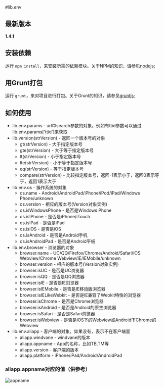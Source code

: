 #lib.env

## 最新版本

**1.4.1**

## 安装依赖

运行 `npm install`，来安装所需的依赖模块。关于NPM的知识，请参见[nodejs](http://nodejs.org/);

## 用Grunt打包

运行 `grunt`，来对项目进行打包。关于Grunt的知识，请参见[gruntjs](http://gruntjs.com/);

## 如何使用

* lib.env.params - url中search参数的对象，例如有ttid参数可以通过lib.env.params['ttid']来获取
* lib.version(strVersion) - 返回一个版本号的对象
	* gt(strVersion) - 大于指定版本号
	* gte(strVersion) - 大于等于指定版本号
	* lt(strVersion) - 小于指定版本号
	* lte(strVersion) - 小于等于指定版本号
	* eq(strVersion) - 等于指定版本号
	* compare(strVersion) - 比较指定版本号，返回-1表示小于，返回0表示等于，返回1表示大于
* lib.env.os - 操作系统的对象
	* os.name - Android/AndroidPad/iPhone/iPod/iPad/Windows Phone/unknown
	* os.version - 相应的版本号(Version对象实例)
	* os.isWindowsPhone - 是否是Windows Phone
	* os.isIPhone - 是否是iPhone/iTouch
	* os.isIPad - 是否是iPad
	* os.isIOS - 是否是iOS
	* os.isAndroid - 是否是Android手机
	* os.isAndroidPad - 是否是Android平板
* lib.env.browser - 浏览器的对象
	* browser.name - UC/QQ/Firefox/Chrome/Android/Safari/iOS Webview/Chrome Webview/IE/IEMobile/unknown
	* browser.version - 相应的版本号(Version对象实例)
	* browser.isUC - 是否是UC浏览器
	* browser.isQQ - 是否是QQ浏览器
	* browser.isIE - 是否是IE浏览器
	* browser.isIEMobile - 是否是IE移动版浏览器
	* browser.isIELikeWebkit - 是否是IE兼容了Webkit特性的浏览器
	* browser.isChrome - 是否是Chrome浏览器
	* browser.isAndroid - 是否是Android的原生浏览器
	* browser.isSafari - 是否是Safari浏览器
	* browser.isWebview - 是否是iOS下的Webview或Android下Chrome的Webview
* lib.env.aliapp - 客户端的对象，如果没有，表示不在客户端里
	* aliapp.windvane - windvane的版本
	* aliapp.appname - App的名称，比如TB,TM等
	* aliapp.version - 客户端的版本
	* aliapp.platform - iPhone/iPad/Android/AndroidPad

### aliapp.appname对应的值（供参考）

![appname](http://gtms01.alicdn.com/tps/i1/TB1FskDGXXXXXboXpXXVUdOQFXX-300-684.jpg)